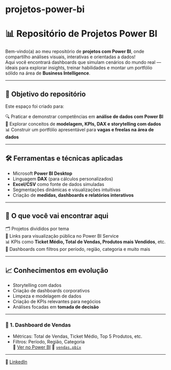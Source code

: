 # projetos-power-bi
# 📊 Repositório de Projetos Power BI

Bem-vindo(a) ao meu repositório de **projetos com Power BI**, onde compartilho análises visuais, interativas e orientadas a dados!  
Aqui você encontrará dashboards que simulam cenários do mundo real — ideais para explorar insights, treinar habilidades e montar um portfólio sólido na área de **Business Intelligence**.

---

## 🚀 Objetivo do repositório

Este espaço foi criado para:

🔍 Praticar e demonstrar competências em **análise de dados com Power BI**  
🧠 Explorar conceitos de **modelagem, KPIs, DAX e storytelling com dados**  
📊 Construir um portfólio apresentável para **vagas e freelas na área de dados**

---

## 🛠️ Ferramentas e técnicas aplicadas

- Microsoft **Power BI Desktop**  
- Linguagem **DAX** (para cálculos personalizados)  
- **Excel/CSV** como fonte de dados simuladas  
- Segmentações dinâmicas e visualizações intuitivas  
- Criação de **medidas, dashboards e relatórios interativos**

---

## 📂 O que você vai encontrar aqui

🗂️ Projetos divididos por tema  
🔗 Links para visualização pública no Power BI Service  
📊 KPIs como **Ticket Médio, Total de Vendas, Produtos mais Vendidos**, etc.  
🧭 Dashboards com filtros por período, região, categoria e muito mais

---

## 📈 Conhecimentos em evolução

- Storytelling com dados  
- Criação de dashboards corporativos  
- Limpeza e modelagem de dados  
- Criação de KPIs relevantes para negócios  
- Análises focadas em **tomada de decisão**

---

### 🛒 1. Dashboard de Vendas
- Métricas: Total de Vendas, Ticket Médio, Top 5 Produtos, etc.  
- Filtros: Período, Região, Categoria  
🔗 [Ver no Power BI]([https://app.powerbi.com/view?r=COLE_AQUI_SEU_LINK](https://app.powerbi.com/view?r=eyJrIjoiNWI4NzcxZDgtNDRiOS00NGJmLTk5N2ItMWFhN2Q4OTM1MjYxIiwidCI6IjE2OGQ0MTM3LWQ2ZjYtNDVmOC1hYWE3LWQxYTcwMjMzMDk1ZSIsImMiOjR9))
📁 [`vendas.pbix`](vendas.pbix)

---

🔗 [LinkedIn](https://www.linkedin.com/in/ryan-carlos-385895354)
